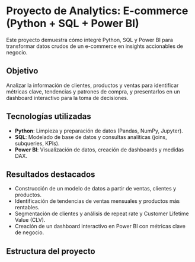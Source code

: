 # Proyecto de Analytics: E-commerce (Python + SQL + Power BI)

Este proyecto demuestra cómo integré Python, SQL y Power BI para transformar datos crudos de un e-commerce en insights accionables de negocio.

## Objetivo

Analizar la información de clientes, productos y ventas para identificar métricas clave, tendencias y patrones de compra, y presentarlos en un dashboard interactivo para la toma de decisiones.

## Tecnologías utilizadas

- **Python**: Limpieza y preparación de datos (Pandas, NumPy, Jupyter).
- **SQL**: Modelado de base de datos y consultas analíticas (joins, subqueries, KPIs).
- **Power BI**: Visualización de datos, creación de dashboards y medidas DAX.

## Resultados destacados

- Construcción de un modelo de datos a partir de ventas, clientes y productos.
- Identificación de tendencias de ventas mensuales y productos más rentables.
- Segmentación de clientes y análisis de repeat rate y Customer Lifetime Value (CLV).
- Creación de un dashboard interactivo en Power BI con métricas clave de negocio.

## Estructura del proyecto

